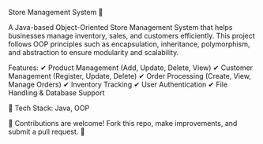 Store Management System 🛒
 
A Java-based Object-Oriented Store Management System that helps businesses manage inventory, sales, and customers efficiently. This project follows OOP principles such as encapsulation, inheritance, polymorphism, and abstraction to ensure modularity and scalability.

Features:
✔ Product Management (Add, Update, Delete, View)
✔ Customer Management (Register, Update, Delete)
✔ Order Processing (Create, View, Manage Orders)
✔ Inventory Tracking
✔ User Authentication
✔ File Handling & Database Support

🔹 Tech Stack: Java, OOP

📌 Contributions are welcome! Fork this repo, make improvements, and submit a pull request. 🚀
